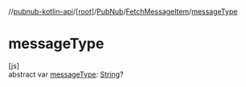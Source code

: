 //[pubnub-kotlin-api](../../../../index.md)/[[root]](../../index.md)/[PubNub](../index.md)/[FetchMessageItem](index.md)/[messageType](message-type.md)

# messageType

[js]\
abstract var [messageType](message-type.md): [String](https://kotlinlang.org/api/core/kotlin-stdlib/kotlin/-string/index.html)?
